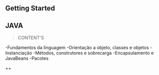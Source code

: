 ## Getting Started

## JAVA

> CONTENT'S


-Fundamentos da linguagem
-Orientação a objeto, classes e objetos
-Instanciação
-Métodos, construtores e sobrecarga
-Encapsulamento e JavaBeans
-Pacotes

++

